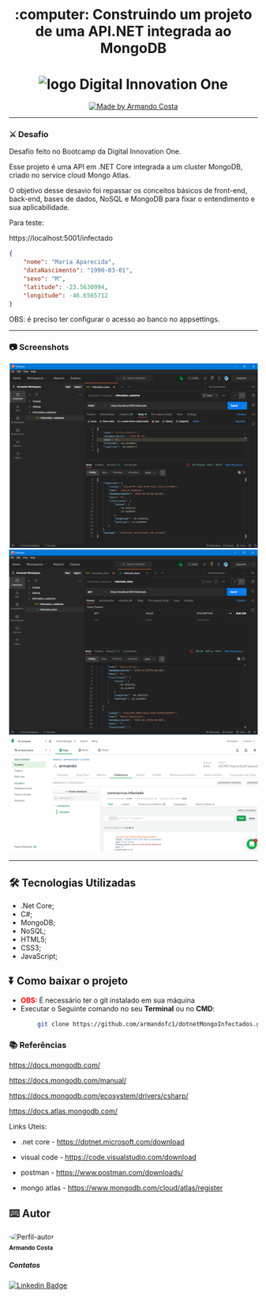 <h1 align="center">
:computer: Construindo um projeto de uma API.NET integrada ao MongoDB
</h1>

<h1 align="center">
<img alt="logo Digital Innovation One" src="https://encrypted-tbn0.gstatic.com/images?q=tbn%3AANd9GcS1OXUFeAAKnL7l6wXc7IfvC9r9edDlMnmzO_bJV4O5aoH_7PmvNaGAiKAmu1x5WxpOFDPbQkCmJpgtchs-zQNvwQ&usqp=CAU&ec=45702847" width="400px">
</h1>

<p align="center">
    <a href="https://www.linkedin.com/in/dev-full-stack/">
        <img alt="Made by Armando Costa" src="https://img.shields.io/badge/made%20by-Armando Costa-%23fc8406">
    </a>
</p>

---

### ⚔ Desafio

Desafio feito no Bootcamp da Digital Innovation One.

Esse projeto é uma API em .NET Core integrada a um cluster MongoDB, criado no service cloud Mongo Atlas. 

O objetivo desse desavio foi repassar os conceitos básicos de front-end, back-end, bases de dados, NoSQL e MongoDB para fixar o entendimento e sua aplicabilidade.


Para teste:

https://localhost:5001/infectado

```json
{
	"nome": "Maria Aparecida",
	"dataNascimento": "1990-03-01",
	"sexo": "M",
	"latitude": -23.5630994,
	"longitude": -46.6565712
}
```
OBS: é preciso ter configurar o acesso ao banco no appsettings.

---

### 📷 Screenshots

![Tela 1](telas/postman1.png)
![Tela 2](telas/postman2.png)
![Tela 2](telas/mongo.png)

---

## 🛠️ Tecnologias Utilizadas
- .Net Core;
- C#;
- MongoDB;
- NoSQL;
- HTML5;
- CSS3;
- JavaScript;

## ⏬ Como baixar o projeto
- <b style="color:red"> OBS: </b> É necessário ter o git instalado em sua máquina
- Executar o Seguinte comando no seu **Terminal** ou no **CMD**:

```bash
        git clone https://github.com/armandofc1/dotnetMongoInfectados.git
```
### 📚 Referências

https://docs.mongodb.com/

https://docs.mongodb.com/manual/

https://docs.mongodb.com/ecosystem/drivers/csharp/

https://docs.atlas.mongodb.com/

Links Uteis:

- .net core - https://dotnet.microsoft.com/download

- visual code - https://code.visualstudio.com/download

- postman - https://www.postman.com/downloads/

- mongo atlas - https://www.mongodb.com/cloud/atlas/register

## ⌨️ Autor

<img style="border-radius: 50%;" src="https://avatars.githubusercontent.com/u/236738?v=4" width="100px;" alt="Perfil-autor" ><br>
<sub><b>Armando Costa</b></sub>

##### Contatos
[![Linkedin Badge](https://img.shields.io/badge/-LinkedIn-blue?style=flat-square&logo=Linkedin&logoColor=white&link=https://www.linkedin.com/in/dev-full-stack/)](https://www.linkedin.com/in/dev-full-stack/)
